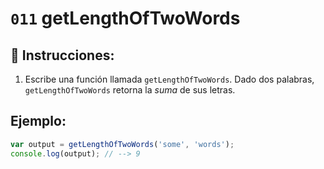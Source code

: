 # `011` getLengthOfTwoWords

## 📝 Instrucciones:

1. Escribe una función llamada `getLengthOfTwoWords`. Dado dos palabras, `getLengthOfTwoWords` retorna la *suma* de sus letras.

## Ejemplo:

```Javascript
var output = getLengthOfTwoWords('some', 'words');
console.log(output); // --> 9
```